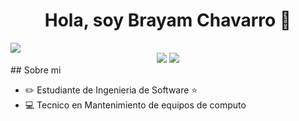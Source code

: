 <div align="center">
<h1 align="center">Hola, soy Brayam Chavarro 👋</h1>
</div>
<img src="https://i.imgur.com/1cxXnd7.jpeg">
<div align="center">
<img src="https://img.shields.io/badge/JAVA%E2%9A%99%EF%B8%8F-red?style=flat">
<img src="https://img.shields.io/badge/PYTHON%F0%9F%90%8D-4765BF?style=flat">
</div>
  ## Sobre mi

- ✏️ Estudiante de Ingenieria de Software ⭐ 
- 💻 Tecnico en Mantenimiento de equipos de computo
